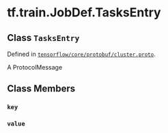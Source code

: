 <div itemscope itemtype="http://developers.google.com/ReferenceObject">
<meta itemprop="name" content="tf.train.JobDef.TasksEntry" />
<meta itemprop="path" content="Stable" />
<meta itemprop="property" content="key"/>
<meta itemprop="property" content="value"/>
</div>

# tf.train.JobDef.TasksEntry

## Class `TasksEntry`





Defined in [`tensorflow/core/protobuf/cluster.proto`](/code/stable/tensorflow/core/protobuf/cluster.proto).

A ProtocolMessage

## Class Members

<h3 id="key"><code>key</code></h3>

<h3 id="value"><code>value</code></h3>

